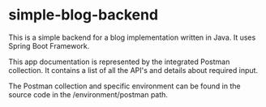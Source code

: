 # simple-blog-backend

This is a simple backend for a blog implementation written in Java. It uses Spring Boot Framework. 

This app documentation is represented by the integrated Postman collection. It contains a list of all the API's and details about required input. 

The Postman collection and specific environment can be found in the source code in the /environment/postman path. 

